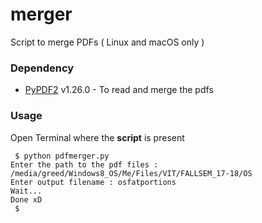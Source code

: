 # merger
Script to merge PDFs ( Linux and macOS only )

### Dependency

  * [PyPDF2](https://pypi.python.org/pypi/PyPDF2/1.26.0) v1.26.0 - To read and merge the pdfs
  
### Usage

Open Terminal where the **script** is present

```
 $ python pdfmerger.py 
Enter the path to the pdf files : /media/greed/Windows8_OS/Me/Files/VIT/FALLSEM_17-18/OS
Enter output filename : osfatportions
Wait...
Done xD
 $ 
